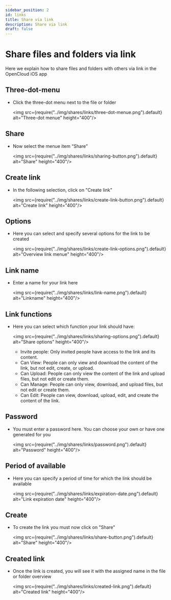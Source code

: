 ```yaml
---
sidebar_position: 2
id: links
title: Share via link
description: Share via link
draft: false
---
```


# Share files and folders via link

Here we explain how to share files and folders with others via link in the OpenCloud iOS app

## Three-dot-menu

- Click the three-dot menu next to the file or folder

  <img src={require("../img/shares/links/three-dot-menue.png").default} alt="Three-dot menue" height="400"/>

## Share

- Now select the menue item “Share”

  <img src={require("../img/shares/links/sharing-button.png").default} alt="Share" height="400"/>

## Create link

- In the following selection, click on "Create link"

  <img src={require("../img/shares/links/create-link-button.png").default} alt="Create link" height="400"/>

## Options

- Here you can select and specify several options for the link to be created

  <img src={require("../img/shares/links/create-link-options.png").default} alt="Overview link menue" height="400"/>

## Link name

- Enter a name for your link here

  <img src={require("../img/shares/links/link-name.png").default} alt="Linkname" height="400"/>

## Link functions

- Here you can select which function your link should have:

  <img src={require("../img/shares/links/sharing-options.png").default} alt="Share options" height="400"/>
  - Invite people:
    Only invited people have access to the link and its content.
  - Can View:
    People can only view and download the content of the link, but not edit, create, or upload.
  - Can Upload:
    People can only view the content of the link and upload files, but not edit or create them.
  - Can Manage:
    People can only view, download, and upload files, but not edit or create them.
  - Can Edit:
    People can view, download, upload, edit, and create the content of the link.

## Password

- You must enter a password here. You can choose your own or have one generated for you

  <img src={require("../img/shares/links/password.png").default} alt="Password" height="400"/>

## Period of available

- Here you can specify a period of time for which the link should be available

  <img src={require("../img/shares/links/expiration-date.png").default} alt="Link expiration date" height="400"/>

## Create

- To create the link you must now click on "Share"

  <img src={require("../img/shares/links/share-button.png").default} alt="Share" height="400"/>

## Created link

- Once the link is created, you will see it with the assigned name in the file or folder overview

  <img src={require("../img/shares/links/created-link.png").default} alt="Created link" height="400"/>
